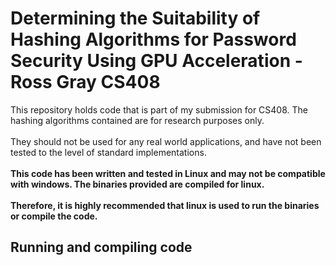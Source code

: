 # Determining the Suitability of Hashing Algorithms for Password Security Using GPU Acceleration - Ross Gray CS408 

<p>This repository holds code that is part of my submission for CS408. The hashing algorithms contained are for research purposes only.  <br><br>
They should not be used for any real world applications, and have not been tested to the level of standard implementations.  <br><br>
<b>This code has been written and tested in Linux and may not be compatible with windows. The binaries provided are compiled for linux.<b>  <br><br>
Therefore, it is highly recommended that linux is used to run the binaries or compile the code.

<h2> Running and compiling code </h2>
<p>


